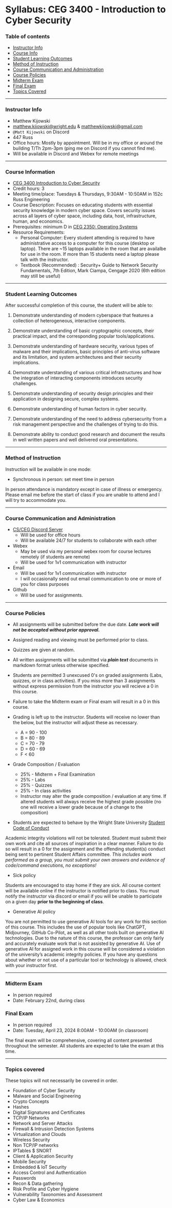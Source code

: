 # Syllabus: CEG 3400 - Introduction to Cyber Security

### Table of contents

* [Instructor Info](SYLLABUS.md#instructor-info)
* [Course Info](SYLLABUS.md#course-information)
* [Student Learning Outcomes](SYLLABUS.md#student-learning-outcomes)
* [Method of Instruction](SYLLABUS.md#method-of-instruction)
* [Course Communication and Administration](SYLLABUS.md#course-communication-and-administration)
* [Course Policies](SYLLABUS.md#course-policies)
* [Midterm Exam](SYLLABUS.md#midterm-exam)
* [Final Exam](SYLLABUS.md#final-exam)
* [Topics Covered](SYLLABUS.md#topics-covered)

---

### Instructor Info

* Matthew Kijowski 
* matthew.kijowski@wright.edu & matthewkijowski@gmail.com
* `@Matt Kijowski` on Discord
* 447 Russ
* Office hours: Mostly by appointment.  Will be in my office or around the building  T/Th 2pm-3pm (ping me on Discord if you cannot find me).
* Will be available in Discord and Webex for remote meetings

---

### Course Information

* [CEG 3400 Introduction to Cyber Security](https://catalog.wright.edu/preview_course_nopop.php?catoid=17&coid=100732)
* Credit hours: 3
* Meeting time/place: Tuesdays & Thursdays, 9:30AM - 10:50AM in 152c Russ Engineering
* Course Description: Focuses on educating students with essential security knowledge in 
  modern cyber space. Covers security issues across all layers of cyber space, including 
  data, host, infrastructure, human, and economics.
* Prerequisites: minimum D in [CEG 2350: Operating Systems](https://catalog.wright.edu/preview_course_nopop.php?catoid=17&coid=95960)
* Resource Requirements:
  * Personal Computer: Every student attending is required to have administrative access to a computer for this course (desktop or laptop).  There are ~15 laptops available in the room
    that are availalbe for use in the room.  If more than 15 students need a laptop please talk with the instructor.
  * Textbook (Recommended) : Security+ Guide to Network Security Fundamentals, 7th Edition, 
    Mark Ciampa, Cengage 2020 (6th edition may still be useful)

---

### Student Learning Outcomes

After successful completion of this course, the student will be able to:

1. Demonstrate understanding of modern cyberspace that features a collection of
   heterogeneous, interactive components.

2. Demonstrate understanding of basic cryptographic concepts, their practical impact, and the
   corresponding popular tools/applications.

3. Demonstrate understanding of hardware security, various types of malware and their
   implications, basic principles of anti-virus software and its limitation, and system
   architectures and their security implications.

4. Demonstrate understanding of various critical infrastructures and how the integration of
   interacting components introduces security challenges.

5. Demonstrate understanding of security design principles and their application in designing
   secure, complex systems.

6. Demonstrate understanding of human factors in cyber security.

7. Demonstrate understanding of the need to address cybersecurity from a risk management
   perspective and the challenges of trying to do this.

8. Demonstrate ability to conduct good research and document the results in well written
   papers and well delivered oral presentations.

---

### Method of Instruction

Instruction will be available in one mode:

* Synchronous in person: set meet time in person

In person attendance is mandatory except in case of illness or emergency.  Please email me before the start of class if you are
unable to attend and I will try to accommodate you.

---

### Course Communication and Administration

* [CS/CEG Discord Server](https://discord.gg/pMUMzTt)
  * Will be used for office hours
  * Will be available 24/7 for students to collaborate with each other
* Webex
  * May be used via my personal webex room for course lectures remotely (if students are remote)
  * Will be used for 1v1 communication with instructor
* Email
  * Will be used for 1v1 communication with instructor
  * I will occasionally send out email communication to one or more of you for class purposes
* Github
  * Will be used for assignments.

---

### Course Policies

* All assignments will be submitted before the due date.  ***Late work will not be accepted without prior approval.***
* Assigned reading and viewing must be performed prior to class.
* Quizzes are given at random.
* All written assignments will be submitted via ***plain text*** documents in markdown format unless otherwise specified.
* Students are permitted 3 unexcused 0's on graded assignments (Labs, quizzes, or in class activities).  If you miss more than 3 assignments without express permission from the instructor you will recieve a 0 in this course.
* Failure to take the Midterm exam or Final exam will result in a 0 in this course.
* Grading is left up to the instructor.  Students will receive no lower than the below, but the instructor will adjust these as necessary. 
  * A = 90 - 100
  * B = 80 - 89
  * C = 70 - 79
  * D = 60 - 69
  * F < 60

* Grade Composition / Evaluation
  * 25% - Midterm + Final Examination
  * 25% - Labs
  * 25% - Quizzes
  * 25% - In class activities
  * Instructor may alter the grade composition / evaluation at any time.  If altered
    students will always receive the highest grade possible (no one will receive a lower
    grade because of a change to the composition)

* Students are expected to behave by the Wright State University [Student Code of Conduct](https://policy.wright.edu/policy/3720-code-student-conduct)

 Academic integrity violations will not be tolerated.  Student must submit their own work and 
 cite all sources of inspiration in a clear manner. Failure to do so will result in a 0 for
 the assignment and the offending student(s) conduct being sent to pertinent Student Affairs 
 committee.  *This includes work performed as a group, you must submit your own answers and evidence of code/command executions, no exceptions!*

* Sick policy

 Students are encouraged to stay home if they are sick.  All
 course content will be available online if the instructor is notified prior to class.  You must  notify the instructor via discord or 
 email if you will be unable to participate on a given day **prior to the beginning of class**.  

* Generative AI policy

 You are not permitted to use generative AI tools for any work for this section of this course. This includes the use of popular tools 
 like ChatGPT, Midjourney, GitHub Co-Pilot, as well as all other tools built on generative AI technologies. Due to the nature of this 
 course, the professor can only fairly and accurately evaluate work that is not assisted by generative AI. Use of generative AI for 
 assigned work in this course will be considered a violation of the university’s academic integrity policies.  If you have any questions
 about whether or not use of a particular tool or technology is allowed, check with your instructor first.

---

### Midterm Exam

* In person required
* Date: February 22nd, during class

### Final Exam

* In person required
* Date: Tuesday, April 23, 2024 8:00AM - 10:00AM (in classroom)

The final exam will be comprehensive, covering all content presented throughout the
semester.  All students are expected to take the exam at this time.

---

### Topics covered 

These topics will not necessarily be covered in order.

* Foundation of Cyber Security
* Malware and Social Engineering
* Crypto Concepts
* Hashes
* Digital Signatures and Certificates
* TCP/IP Networks
* Network and Server Attacks
* Firewall & Intrusion Detection Systems
* Virtualization and Clouds
* Wireless Security
* Non TCP/IP networks
* IPTables $ SNORT
* Client & Application Security
* Mobile Security
* Embedded & IoT Security
* Access Control and Authentication
* Passwords
* Recon & Data gathering
* Risk Profile and Cyber Hygiene
* Vulnerability Taxonomies and Assessment
* Cyber Law & Economics
